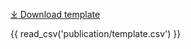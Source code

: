 [⤓ Download template](https://github.com/mc2-center/data-models/raw/main/templates/PublicationView.csv)

{{ read_csv('publication/template.csv') }}